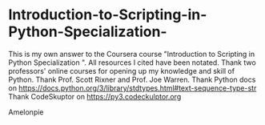 # Introduction-to-Scripting-in-Python-Specialization-
This is my own answer to the Coursera course "Introduction to Scripting in Python Specialization ". All resources I cited have been notated.
Thank two professors' online courses for opening up my knowledge and skill of Python. Thank Prof. Scott Rixner and Prof. Joe Warren.
Thank Python docs on https://docs.python.org/3/library/stdtypes.html#text-sequence-type-str
Thank CodeSkuptor on https://py3.codeckulptor.org

Amelonpie
